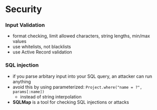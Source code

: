 # Security
### Input Validation
- format checking, limit allowed characters, string lengths, min/max values
- use whitelists, not blacklists
- use Active Record validation

### SQL injection
- if you parse arbitary input into your SQL query, an attacker can run anything
- avoid this by using parameterized: `Project.where("name = ?", params[:name])` 
  - instead of string interpolation
- **SQLMap** is a tool for checking SQL injections or attacks
